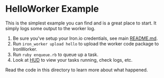 # HelloWorker Example

This is the simplest example you can find and is a great place to start. It simply logs some output
to the worker log.

1. Be sure you've setup your Iron.io credentials, see main [README.md](https://github.com/iron-io/iron_worker_examples).
2. Run `iron_worker upload hello` to upload the worker code package to IronWorker.
3. Run `ruby enqueue.rb` to queue up a task.
4. Look at [HUD](https://hud.iron.io) to view your tasks running, check logs, etc.

Read the code in this directory to learn more about what happened.
